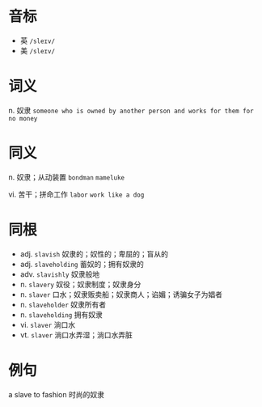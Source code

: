# 音标

- 英 `/sleɪv/`
- 美 `/sleɪv/`

# 词义

n. 奴隶
`someone who is owned by another person and works for them for no money`

# 同义

n. 奴隶；从动装置
`bondman` `mameluke`

vi. 苦干；拼命工作
`labor` `work like a dog`

# 同根

- adj. `slavish` 奴隶的；奴性的；卑屈的；盲从的
- adj. `slaveholding` 蓄奴的；拥有奴隶的
- adv. `slavishly` 奴隶般地
- n. `slavery` 奴役；奴隶制度；奴隶身分
- n. `slaver` 口水；奴隶贩卖船；奴隶商人；谄媚；诱骗女子为娼者
- n. `slaveholder` 奴隶所有者
- n. `slaveholding` 拥有奴隶
- vi. `slaver` 淌口水
- vt. `slaver` 淌口水弄湿；淌口水弄脏

# 例句

a slave to fashion
时尚的奴隶


